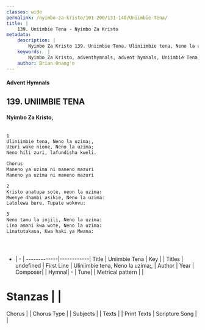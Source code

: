 ```yaml
---
classes: wide
permalink: /nyimbo-za-kristo/101-200/131-140/Uniimbie-Tena/
title: |
    139. Uniimbie Tena - Nyimbo Za Kristo
metadata:
    description: |
        Nyimbo Za Kristo 139. Uniimbie Tena. Uliniimbie tena, Neno la uzima;, Uzuri wake nione, Neno la uzima; Neno hili zuri, lafundisha kweli.  Chorus Maneno ya uzima ni maneno mazuri Maneno ya uzima ni maneno mazuri  
    keywords:  |
        Nyimbo Za Kristo, adventhymnals, advent hymnals, Uniimbie Tena, Uliniimbie tena, Neno la uzima;,. 
    author: Brian Onang'o
---
```


#### Advent Hymnals
## 139. UNIIMBIE TENA
####  Nyimbo Za Kristo,

```txt

1
Uliniimbie tena, Neno la uzima;,
Uzuri wake nione, Neno la uzima;
Neno hili zuri, lafundisha kweli.

Chorus
Maneno ya uzima ni maneno mazuri
Maneno ya uzima ni maneno mazuri

2
Kristo anatupa sote, neon la uzima:
Mwenye dhambi asikie, Neno la uzima:
Latolewa bure, Tupate wokovu:

3
Neno tamu la injili, Neno la uzima:
Lina amani kwa wote, Neno la uzima:
Linatutakasa, Kwa haki ya Mwana:





```

- |   -  |
-------------|------------|
Title | Uniimbie Tena |
Key |  |
Titles | undefined |
First Line | Uliniimbie tena, Neno la uzima;, |
Author | 
Year | 
Composer| |
Hymnal|  - |
Tune|  |
Metrical pattern | |
# Stanzas |  |
Chorus |  |
Chorus Type |  |
Subjects | |
Texts |  |
Print Texts | 
Scripture Song |  |
    

